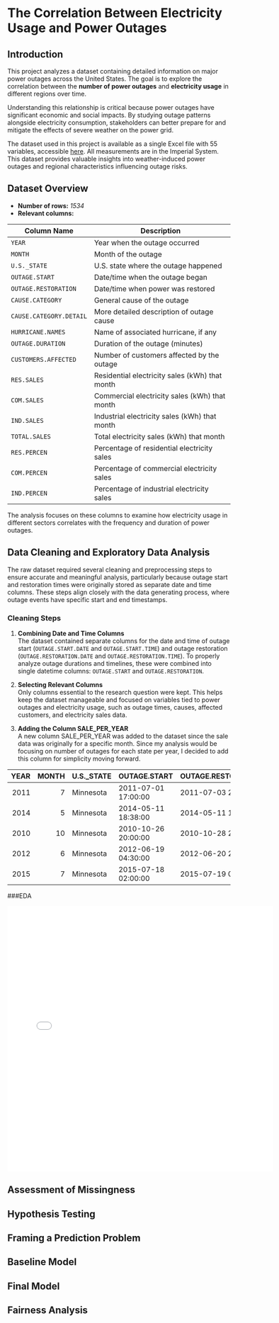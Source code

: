 # The Correlation Between Electricity Usage and Power Outages

## Introduction

This project analyzes a dataset containing detailed information on major power outages across the United States. The goal is to explore the correlation between the **number of power outages** and **electricity usage** in different regions over time.

Understanding this relationship is critical because power outages have significant economic and social impacts. By studying outage patterns alongside electricity consumption, stakeholders can better prepare for and mitigate the effects of severe weather on the power grid.

The dataset used in this project is available as a single Excel file with 55 variables, accessible [here](https://engineering.purdue.edu/LASCI/research-data/outages/outagerisks). All measurements are in the Imperial System. This dataset provides valuable insights into weather-induced power outages and regional characteristics influencing outage risks.

## Dataset Overview

- **Number of rows:** *1534*  
- **Relevant columns:**

| Column Name          | Description                                                  |
|----------------------|--------------------------------------------------------------|
| `YEAR`               | Year when the outage occurred                                |
| `MONTH`              | Month of the outage                                          |
| `U.S._STATE`         | U.S. state where the outage happened                         |
| `OUTAGE.START`       | Date/time when the outage began                              |
| `OUTAGE.RESTORATION` | Date/time when power was restored                            |
| `CAUSE.CATEGORY`     | General cause of the outage                                  |
| `CAUSE.CATEGORY.DETAIL` | More detailed description of outage cause                 |
| `HURRICANE.NAMES`    | Name of associated hurricane, if any                         |
| `OUTAGE.DURATION`    | Duration of the outage (minutes)                             |
| `CUSTOMERS.AFFECTED` | Number of customers affected by the outage                   |
| `RES.SALES`          | Residential electricity sales (kWh) that month               |
| `COM.SALES`          | Commercial electricity sales (kWh) that month                |
| `IND.SALES`          | Industrial electricity sales (kWh) that month                |
| `TOTAL.SALES`        | Total electricity sales (kWh) that month                     |
| `RES.PERCEN`         | Percentage of residential electricity sales                  |
| `COM.PERCEN`         | Percentage of commercial electricity sales                   |
| `IND.PERCEN`         | Percentage of industrial electricity sales                   |

The analysis focuses on these columns to examine how electricity usage in different sectors correlates with the frequency and duration of power outages.


## Data Cleaning and Exploratory Data Analysis

The raw dataset required several cleaning and preprocessing steps to ensure accurate and meaningful analysis, particularly because outage start and restoration times were originally stored as separate date and time columns. These steps align closely with the data generating process, where outage events have specific start and end timestamps.

### Cleaning Steps

1. **Combining Date and Time Columns**  
   The dataset contained separate columns for the date and time of outage start (`OUTAGE.START.DATE` and `OUTAGE.START.TIME`) and outage restoration (`OUTAGE.RESTORATION.DATE` and `OUTAGE.RESTORATION.TIME`). To properly analyze outage durations and timelines, these were combined into single datetime columns: `OUTAGE.START` and `OUTAGE.RESTORATION`.  

2. **Selecting Relevant Columns**  
   Only columns essential to the research question were kept. This helps keep the dataset manageable and focused on variables tied to power outages and electricity usage, such as outage times, causes, affected customers, and electricity sales data.

3. **Adding the Column SALE_PER_YEAR**  
   A new column SALE_PER_YEAR was added to the dataset since the sale data was originally for a specific month. Since my analysis would be focusing on number of outages for each state per year, I decided to add this column for simplicity moving forward.

|   YEAR |   MONTH | U.S._STATE   | OUTAGE.START        | OUTAGE.RESTORATION   | CAUSE.CATEGORY     | CAUSE.CATEGORY.DETAIL   |   HURRICANE.NAMES |   OUTAGE.DURATION |   CUSTOMERS.AFFECTED |   RES.SALES |   COM.SALES |   IND.SALES |   TOTAL.SALES |   RES.PERCEN |   COM.PERCEN |   IND.PERCEN |   SALE_PER_YEAR |
|-------:|--------:|:-------------|:--------------------|:---------------------|:-------------------|:------------------------|------------------:|------------------:|---------------------:|------------:|------------:|------------:|--------------:|-------------:|-------------:|-------------:|----------------:|
|   2011 |       7 | Minnesota    | 2011-07-01 17:00:00 | 2011-07-03 20:00:00  | severe weather     | nan                     |               nan |              3060 |                70000 |     2332915 |     2114774 |     2113291 |       6562520 |      35.5491 |      32.225  |      32.2024 |        11825188 |
|   2014 |       5 | Minnesota    | 2014-05-11 18:38:00 | 2014-05-11 18:39:00  | intentional attack | vandalism               |               nan |                 1 |                  nan |     1586986 |     1807756 |     1887927 |       5284231 |      30.0325 |      34.2104 |      35.7276 |        10858304 |
|   2010 |      10 | Minnesota    | 2010-10-26 20:00:00 | 2010-10-28 22:00:00  | severe weather     | heavy wind              |               nan |              3000 |                70000 |     1467293 |     1801683 |     1951295 |       5222116 |      28.0977 |      34.501  |      37.366  |        16971201 |
|   2012 |       6 | Minnesota    | 2012-06-19 04:30:00 | 2012-06-20 23:00:00  | severe weather     | thunderstorm            |               nan |              2550 |                68200 |     1851519 |     1941174 |     1993026 |       5787064 |      31.9941 |      33.5433 |      34.4393 |         5787064 |
|   2015 |       7 | Minnesota    | 2015-07-18 02:00:00 | 2015-07-19 07:00:00  | severe weather     | nan                     |               nan |              1740 |               250000 |     2028875 |     2161612 |     1777937 |       5970339 |      33.9826 |      36.2059 |      29.7795 |        11569825 |

###EDA
<iframe
  src="assets/Distribution_of_Outage_Duration.html"
  width="600"
  height="600"
  frameborder="0"
></iframe>

## Assessment of Missingness

## Hypothesis Testing

## Framing a Prediction Problem

## Baseline Model

## Final Model

## Fairness Analysis
